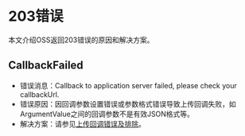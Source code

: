 # 203错误

本文介绍OSS返回203错误的原因和解决方案。

## CallbackFailed

-   错误消息：Callback to application server failed, please check your callbackUrl.
-   错误原因：因回调参数设置错误或参数格式错误导致上传回调失败，如ArgumentValue之间的回调参数不是有效JSON格式等。
-   解决方案：请参见[上传回调错误及排除]()。

